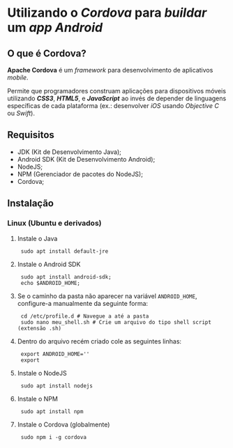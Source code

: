 # Utilizando o *Cordova* para *buildar* um *app* ***Android***

## O que é Cordova?

**Apache Cordova** é um *framework* para desenvolvimento de aplicativos *mobile*.

Permite que programadores construam aplicações para dispositivos móveis utilizando ***CSS3***, ***HTML5***, e ***JavaScript*** ao invés de depender de linguagens específicas de cada plataforma (ex.: desenvolver *iOS* usando *Objective C* ou *Swift*).

## Requisitos

- JDK (Kit de Desenvolvimento Java);
- Android SDK (Kit de Desenvolvimento Android);
- NodeJS;
- NPM (Gerenciador de pacotes do NodeJS);
- Cordova;

## Instalação

### Linux (Ubuntu e derivados)

1. Instale o Java

        sudo apt install default-jre

2. Instale o Android SDK

        sudo apt install android-sdk;
        echo $ANDROID_HOME;

3. Se o caminho da pasta não aparecer na variável `ANDROID_HOME`, configure-a manualmente da seguinte forma:

        cd /etc/profile.d # Navegue a até a pasta
        sudo nano meu_shell.sh # Crie um arquivo do tipo shell script (extensão .sh)

4. Dentro do arquivo recém criado cole as seguintes linhas:

        export ANDROID_HOME=''
        export

4. Instale o NodeJS

        sudo apt install nodejs

5. Instale o NPM

        sudo apt install npm

6. Instale o Cordova (globalmente)

        sudo npm i -g cordova